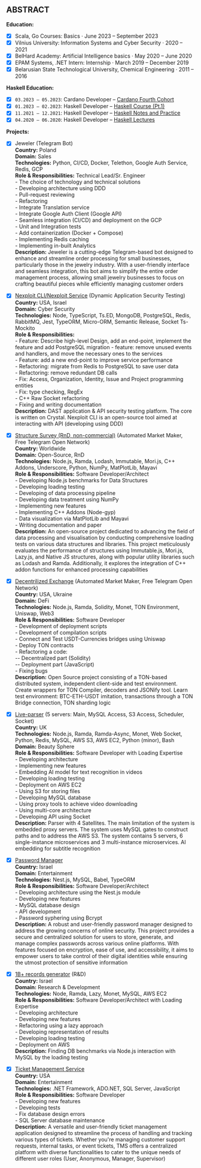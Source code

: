 ## ABSTRACT

 **Education:**

 - [x] Scala, Go Courses: Basics · June 2023 – September 2023
 - [x] Vilnius University: Information Systems and Cyber Security · 2020 – 2021
 - [x] BelHard Academy: Artificial Intelligence basics · May 2020 – June 2020
 - [x] EPAM Systems, .NET Intern: Internship · March 2019 – December 2019
 - [x] Belarusian State Technological University, Chemical Engineering · 2011 – 2016

 **Haskell Education:**
 - [x] ```03.2023 – 05.2023```: Cardano Developer – [Cardano Fourth Cohort](https://github.com/lenchevskii/plutus-pioneer-program/tree/fourth-iteration)
 - [x] ```01.2023 – 02.2023```: Haskell Developer – [Haskell Course (Pt.1)](https://stepik.org/course/75/syllabus)
 - [x] ```11.2021 – 12.2021```: Haskell Developer – [Haskell Notes and Practice](https://github.com/lenchevskii/haskell-lectures)
 - [x] ```04.2020 – 06.2020```: Haskell Developer – [Haskell Lectures ](https://github.com/lenchevskii/RWTH-lectures)

**Projects:**

- [x] Jeweler (Telegram Bot)<br />
      **Country:** Poland<br />
      **Domain:** Sales<br />
      **Technologies:** Python, CI/CD, Docker, Telethon, Google Auth Service, Redis, GCP<br />
      **Role & Responsibilities:** Technical Lead/Sr. Engineer<br />
      - The choice of technology and technical solutions<br />
      - Developing architecture using DDD<br />
      - Pull-request reviewing<br />
      - Refactoring<br />
      - Integrate Translation service<br />
      - Integrate Google Auth Client (Google API)<br />
      - Seamless integration (CI/CD) and deployment on the GCP<br />
      - Unit and Integration tests<br />
      - Add containerization (Docker + Compose)<br />
      - Implementing Redis caching<br />
      - Implementing in-built Analytics<br />
      **Description:** Jeweler is a cutting-edge Telegram-based bot designed to enhance and streamline order processing for small businesses, particularly those in the jewelry industry. With a user-friendly interface and seamless integration, this bot aims to simplify the entire order management process, allowing small jewelry businesses to focus on crafting beautiful pieces while efficiently managing customer orders

- [x] [Nexploit CLI/Nexploit Service](https://brightsec.com/) (Dynamic Application Security Testing)<br />
      **Country:** USA, Israel<br />
      **Domain:** Cyber Security<br />
      **Technologies:** Node, TypeScript, Ts.ED, MongoDB, PostgreSQL, Redis, RabbitMQ, Jest, TypeORM, Micro-ORM, Semantic Release, Socket Ts-Mockito<br />
      **Role & Responsibilities:** <br />
      - Feature: Describe high-level Design, add an end-point, implement the feature and add PostgreSQL migration - feature: remove unused events and handlers, and move the necessary ones to the services<br />
      - Feature: add a new end-point to improve service performance<br />
      - Refactoring: migrate from Redis to PostgreSQL to save user data<br />
      - Refactoring: remove redundant DB calls<br />
      - Fix: Access, Organization, Identity, Issue and Project programming entities<br />
      - Fix: type checking, RegEx<br />
      - C++ Raw Socket refactoring<br />
      - Fixing and writing documentation<br />
      **Description:** DAST application & API security testing platform. The core is written on Crystal. Nexploit CLI is an open-source tool aimed at interacting with API (developing using DDD)

- [x] [Structure Survey (RnD, non-commercial)](https://github.com/sobakavosne/structure-survey) (Automated Market Maker, Free Telegram Open Network)<br />
      **Country:** Worldwide<br />
      **Domain:** Open-Source, RnD<br />
      **Technologies:** Node.js, Ramda, Lodash, Immutable, Mori.js, C++ Addons, Underscore, Python, NumPy, MatPlotLib, Mayavi<br />
      **Role & Responsibilities:** Software Developer/Architect<br />
      - Developing Node.js benchmarks for Data Structures<br />
      - Developing loading testing<br />
      - Developing of data processing pipeline<br />
      - Developing data treatment using NumPy<br />
      - Implementing new features<br />
      - Implementing C++ Addons (Node-gyp)<br />
      - Data visualization via MatPlotLib and Mayavi<br />
      - Writing documentation and paper<br />
      **Description:** An open-source project dedicated to advancing the field of data processing and visualisation by conducting comprehensive loading tests on various data structures and libraries. This project meticulously evaluates the performance of structures using Immutable.js, Mori.js, Lazy.js, and Native JS structures, along with popular utility libraries such as Lodash and Ramda. Additionally, it explores the integration of C++ addon functions for enhanced processing capabilities

- [x] [Decentrilized Exchange](https://github.com/sobakavosne/dex-clean) (Automated Market Maker, Free Telegram Open Network)<br />
      **Country:** USA, Ukraine<br />
      **Domain:** DeFi<br />
      **Technologies:** Node.js, Ramda, Solidity, Monet, TON Environment, Uniswap, Web3<br />
      **Role & Responsibilities:** Software Developer<br />
      - Development of deployment scripts<br />
      - Development of compilation scripts<br />
      - Connect and Test USDT-Currencies bridges using Uniswap<br />
      - Deploy TON contracts<br />
      - Refactoring a code:<br />
          -- Decentralized part (Solidity)<br />
          -- Deployment part (JavaScript)<br />
      - Fixing bugs<br />
      **Description:** Open Source project consisting of a TON-based distributed system, independent client-side and test environment. Create wrappers for TON Compiler, decoders and JSONify tool. Learn test environment: BTC-ETH-USDT imitation, transactions through a TON Bridge connection, TON sharding logic

- [x] [Live-parser](https://github.com/sobakavosne/massive-parser) (5 servers: Main, MySQL Access, S3 Access, Scheduler, Socket)<br />
      **Country:** UK<br />
      **Technologies:** Node.js, Ramda, Ramda-Async, Monet, Web Socket, Python, Redis, MySQL, AWS S3, AWS EC2, Python (minor), Bash<br />
      **Domain:** Beauty Sphere<br />
      **Role & Responsibilities:** Software Developer with Loading Expertise<br />
      - Developing architecture<br />
      - Implementing new features<br />
      - Embedding AI model for text recognition in videos<br />
      - Developing loading testing<br />
      - Deployment on AWS EC2<br />
      - Using S3 for storing files<br />
      - Developing MySQL database<br />
      - Using proxy tools to achieve video downloading<br />
      - Using multi-core architecture<br />
      - Developing API using Socket<br />
      **Description:** Parser with 4 Satellites. The main limitation of the system is embedded proxy servers. The system uses MySQL gates to construct paths and to address the AWS S3. The system contains 5 servers, 6 single-instance microservices and 3 multi-instance microservices. AI embedding for subtitle recognition

- [x] [Password Manager](https://github.com/sobakavosne/yumi-api)<br />
      **Country:** Israel<br />
      **Domain:** Entertainment<br />
      **Technologies:** Nest.js, MySQL, Babel, TypeORM<br />
      **Role & Responsibilities:** Software Developer/Architect<br />
      - Developing architecture using the Nest.js module<br />
      - Developing new features<br />
      - MySQL database design<br />
      - API development<br />
      - Password syphering using Bcrypt<br />
      **Description:** A robust and user-friendly password manager designed to address the growing concerns of online security. This project provides a secure and centralized solution for users to store, generate, and manage complex passwords across various online platforms. With features focused on encryption, ease of use, and accessibility, it aims to empower users to take control of their digital identities while ensuring the utmost protection of sensitive information

- [x] [1B+ records generator](https://github.com/sobakavosne/generator) (R&D)<br /> 
      **Country:** Israel<br />
      **Domain:** Research & Development<br />
      **Technologies:** Node, Ramda, Lazy, Monet, MySQL, AWS EC2<br />
      **Role & Responsibilities:** Software Developer/Architect with Loading Expertise<br />
      - Developing architecture<br />
      - Developing new features<br />
      - Refactoring using a lazy approach<br />
      - Developing representation of results<br />
      - Developing loading testing<br />
      - Deployment on AWS<br />
      **Description:** Finding DB benchmarks via Node.js interaction with MySQL by the loading testing


- [x] [Ticket Management Service](https://github.com/sobakavosne/ticket-management-service) <br /> 
      **Country:** USA<br />
      **Domain:** Entertainment<br />
      **Technologies:** .NET Framework, ADO.NET, SQL Server, JavaScript<br />
      **Role & Responsibilities:** Software Developer<br />
      - Developing new features<br />
      - Developing tests<br />
      - Fix database design errors<br />
      - SQL Server database maintenance<br />
      **Description:** A versatile and user-friendly ticket management application designed to streamline the process of handling and tracking various types of tickets. Whether you're managing customer support requests, internal tasks, or event tickets, TMS offers a centralized platform with diverse functionalities to cater to the unique needs of different user roles (User, Anonymous, Manager, Supervisor)
